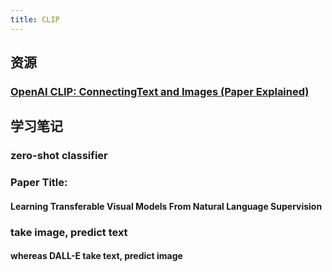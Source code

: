 ```yaml
---
title: CLIP
---
```


## 资源
### [OpenAI CLIP: ConnectingText and Images (Paper Explained)](https://www.youtube.com/watch?v=T9XSU0pKX2E)
## 学习笔记
### zero-shot classifier
### Paper Title:
#### Learning Transferable Visual Models From Natural Language Supervision
### take image, predict text
#### whereas DALL-E take text, predict image
###
